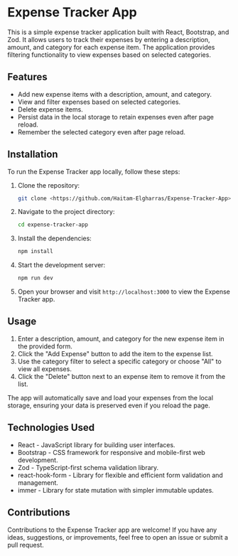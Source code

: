 # Expense Tracker App

This is a simple expense tracker application built with React, Bootstrap, and Zod. It allows users to track their expenses by entering a description, amount, and category for each expense item. The application provides filtering functionality to view expenses based on selected categories.

## Features

- Add new expense items with a description, amount, and category.
- View and filter expenses based on selected categories.
- Delete expense items.
- Persist data in the local storage to retain expenses even after page reload.
- Remember the selected category even after page reload.

## Installation

To run the Expense Tracker app locally, follow these steps:

1. Clone the repository:

   ```bash
   git clone <https://github.com/Haitam-Elgharras/Expense-Tracker-App>
   ```

2. Navigate to the project directory:

   ```bash
   cd expense-tracker-app
   ```

3. Install the dependencies:

   ```bash
   npm install
   ```

4. Start the development server:

   ```bash
   npm run dev
   ```

5. Open your browser and visit `http://localhost:3000` to view the Expense Tracker app.

## Usage

1. Enter a description, amount, and category for the new expense item in the provided form.
2. Click the "Add Expense" button to add the item to the expense list.
3. Use the category filter to select a specific category or choose "All" to view all expenses.
4. Click the "Delete" button next to an expense item to remove it from the list.

The app will automatically save and load your expenses from the local storage, ensuring your data is preserved even if you reload the page.

## Technologies Used

- React - JavaScript library for building user interfaces.
- Bootstrap - CSS framework for responsive and mobile-first web development.
- Zod - TypeScript-first schema validation library.
- react-hook-form - Library for flexible and efficient form validation and management.
- immer - Library for state mutation with simpler immutable updates.

## Contributions

Contributions to the Expense Tracker app are welcome! If you have any ideas, suggestions, or improvements, feel free to open an issue or submit a pull request.
